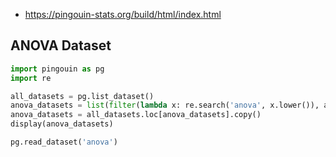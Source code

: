 - https://pingouin-stats.org/build/html/index.html

## ANOVA Dataset

```python
import pingouin as pg
import re

all_datasets = pg.list_dataset()
anova_datasets = list(filter(lambda x: re.search('anova', x.lower()), all_datasets.index.tolist()))
anova_datasets = all_datasets.loc[anova_datasets].copy()
display(anova_datasets)

pg.read_dataset('anova')
```
